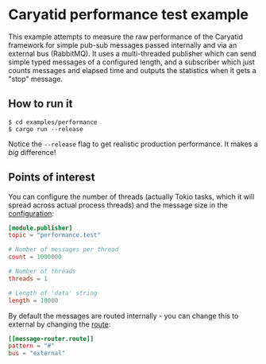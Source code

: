 # Caryatid performance test example

This example attempts to measure the raw performance of the Caryatid framework for simple
pub-sub messages passed internally and via an external bus (RabbitMQ).  It uses a multi-threaded
publisher which can send simple typed messages of a configured length, and a subscriber which just
counts messages and elapsed time and outputs the statistics when it gets a "stop" message.

## How to run it

```shell
$ cd examples/performance
$ cargo run --release
```

Notice the `--release` flag to get realistic production performance.  It makes a *big* difference!

## Points of interest

You can configure the number of threads (actually Tokio tasks, which it will spread across actual
process threads) and the message size in the [configuration](performance.toml#L10):

```toml
[module.publisher]
topic = "performance.test"

# Number of messages per thread
count = 1000000

# Number of threads
threads = 1

# Length of 'data' string
length = 10000
```

By default the messages are routed internally - you can change this to external by changing the
[route](performance.toml#L29):

```toml
[[message-router.route]]
pattern = "#"
bus = "external"
```
